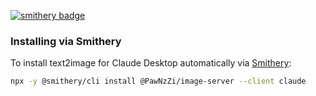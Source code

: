 [![smithery badge](https://smithery.ai/badge/@PawNzZi/image-server)](https://smithery.ai/server/@PawNzZi/image-server)

### Installing via Smithery

To install text2image for Claude Desktop automatically via [Smithery](https://smithery.ai/server/@PawNzZi/image-server):

```bash
npx -y @smithery/cli install @PawNzZi/image-server --client claude
```
